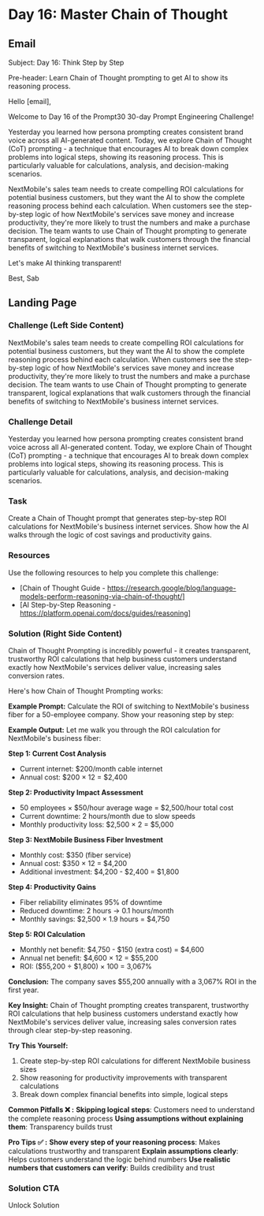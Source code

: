 # Day 16: Master Chain of Thought

## Email
Subject: Day 16: Think Step by Step

Pre-header: Learn Chain of Thought prompting to get AI to show its reasoning process.

Hello [email],

Welcome to Day 16 of the Prompt30 30-day Prompt Engineering Challenge!

Yesterday you learned how persona prompting creates consistent brand voice across all AI-generated content. Today, we explore Chain of Thought (CoT) prompting - a technique that encourages AI to break down complex problems into logical steps, showing its reasoning process. This is particularly valuable for calculations, analysis, and decision-making scenarios.

NextMobile's sales team needs to create compelling ROI calculations for potential business customers, but they want the AI to show the complete reasoning process behind each calculation. When customers see the step-by-step logic of how NextMobile's services save money and increase productivity, they're more likely to trust the numbers and make a purchase decision. The team wants to use Chain of Thought prompting to generate transparent, logical explanations that walk customers through the financial benefits of switching to NextMobile's business internet services.

Let's make AI thinking transparent!

Best, Sab

## Landing Page

### Challenge (Left Side Content)
NextMobile's sales team needs to create compelling ROI calculations for potential business customers, but they want the AI to show the complete reasoning process behind each calculation. When customers see the step-by-step logic of how NextMobile's services save money and increase productivity, they're more likely to trust the numbers and make a purchase decision. The team wants to use Chain of Thought prompting to generate transparent, logical explanations that walk customers through the financial benefits of switching to NextMobile's business internet services.

### Challenge Detail
Yesterday you learned how persona prompting creates consistent brand voice across all AI-generated content. Today, we explore Chain of Thought (CoT) prompting - a technique that encourages AI to break down complex problems into logical steps, showing its reasoning process. This is particularly valuable for calculations, analysis, and decision-making scenarios.

### Task
Create a Chain of Thought prompt that generates step-by-step ROI calculations for NextMobile's business internet services. Show how the AI walks through the logic of cost savings and productivity gains.

### Resources
Use the following resources to help you complete this challenge:
- [Chain of Thought Guide - https://research.google/blog/language-models-perform-reasoning-via-chain-of-thought/]
- [AI Step-by-Step Reasoning - https://platform.openai.com/docs/guides/reasoning]

### Solution (Right Side Content)
Chain of Thought Prompting is incredibly powerful - it creates transparent, trustworthy ROI calculations that help business customers understand exactly how NextMobile's services deliver value, increasing sales conversion rates.

Here's how Chain of Thought Prompting works:

**Example Prompt:**
Calculate the ROI of switching to NextMobile's business fiber for a 50-employee company. Show your reasoning step by step:

**Example Output:**
Let me walk you through the ROI calculation for NextMobile's business fiber:

**Step 1: Current Cost Analysis**
- Current internet: $200/month cable internet
- Annual cost: $200 × 12 = $2,400

**Step 2: Productivity Impact Assessment**
- 50 employees × $50/hour average wage = $2,500/hour total cost
- Current downtime: 2 hours/month due to slow speeds
- Monthly productivity loss: $2,500 × 2 = $5,000

**Step 3: NextMobile Business Fiber Investment**
- Monthly cost: $350 (fiber service)
- Annual cost: $350 × 12 = $4,200
- Additional investment: $4,200 - $2,400 = $1,800

**Step 4: Productivity Gains**
- Fiber reliability eliminates 95% of downtime
- Reduced downtime: 2 hours → 0.1 hours/month
- Monthly savings: $2,500 × 1.9 hours = $4,750

**Step 5: ROI Calculation**
- Monthly net benefit: $4,750 - $150 (extra cost) = $4,600
- Annual net benefit: $4,600 × 12 = $55,200
- ROI: ($55,200 ÷ $1,800) × 100 = 3,067%

**Conclusion:** The company saves $55,200 annually with a 3,067% ROI in the first year.

**Key Insight:**
Chain of Thought prompting creates transparent, trustworthy ROI calculations that help business customers understand exactly how NextMobile's services deliver value, increasing sales conversion rates through clear step-by-step reasoning.

**Try This Yourself:**
1. Create step-by-step ROI calculations for different NextMobile business sizes
2. Show reasoning for productivity improvements with transparent calculations
3. Break down complex financial benefits into simple, logical steps

**Common Pitfalls ❌ :**
**Skipping logical steps**: Customers need to understand the complete reasoning process
**Using assumptions without explaining them**: Transparency builds trust

**Pro Tips ✅ :**
**Show every step of your reasoning process**: Makes calculations trustworthy and transparent
**Explain assumptions clearly**: Helps customers understand the logic behind numbers
**Use realistic numbers that customers can verify**: Builds credibility and trust 

### Solution CTA
Unlock Solution 